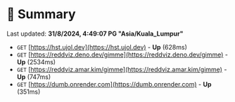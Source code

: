 # 📖 Summary
Last updated: **31/8/2024, 4:49:07 PG "Asia/Kuala_Lumpur"**

- `GET` [https://hst.ujol.dev](https://hst.ujol.dev) - **Up** (628ms)
- `GET` [https://reddviz.deno.dev/gimme](https://reddviz.deno.dev/gimme) - **Up** (2534ms)
- `GET` [https://reddviz.amar.kim/gimme](https://reddviz.amar.kim/gimme) - **Up** (747ms)
- `GET` [https://dumb.onrender.com](https://dumb.onrender.com) - **Up** (351ms)
